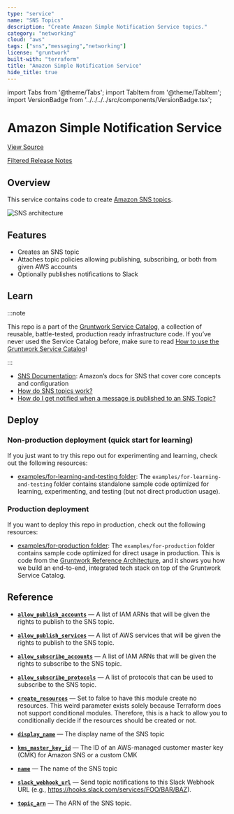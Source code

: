 ```yaml
---
type: "service"
name: "SNS Topics"
description: "Create Amazon Simple Notification Service topics."
category: "networking"
cloud: "aws"
tags: ["sns","messaging","networking"]
license: "gruntwork"
built-with: "terraform"
title: "Amazon Simple Notification Service"
hide_title: true
---
```


import Tabs from '@theme/Tabs';
import TabItem from '@theme/TabItem';
import VersionBadge from '../../../../src/components/VersionBadge.tsx';

<VersionBadge version="0.76.0"/>

# Amazon Simple Notification Service


<a href="https://github.com/gruntwork-io/terraform-aws-service-catalog/tree/master/modules/networking/sns-topics" className="link-button">View Source</a>

<a href="https://github.com/gruntwork-io/terraform-aws-service-catalog/releases?q=networking/sns-topics" className="link-button" title="Release notes for only the service catalog versions which impacted this service.">Filtered Release Notes</a>

## Overview

This service contains code to create [Amazon SNS topics](https://aws.amazon.com/sns/).

![SNS architecture](/img/modules/networking/sns-topics/sns-architecture.png)

## Features

*   Creates an SNS topic
*   Attaches topic policies allowing publishing, subscribing, or both from given AWS accounts
*   Optionally publishes notifications to Slack

## Learn

:::note

This repo is a part of the [Gruntwork Service Catalog](https://github.com/gruntwork-io/terraform-aws-service-catalog/),
a collection of reusable, battle-tested, production ready infrastructure code.
If you’ve never used the Service Catalog before, make sure to read
[How to use the Gruntwork Service Catalog](https://docs.gruntwork.io/reference/services/intro/overview)!

:::

*   [SNS Documentation](https://docs.aws.amazon.com/sns/): Amazon’s docs for SNS that cover core concepts and configuration
*   [How do SNS topics work?](https://github.com/gruntwork-io/terraform-aws-service-catalog/tree/master/modules/networking/sns-topics/core-concepts.md#how-do-sns-topics-work)
*   [How do I get notified when a message is published to an SNS Topic?](https://github.com/gruntwork-io/terraform-aws-service-catalog/tree/master/modules/networking/sns-topics/core-concepts.md#how-do-i-get-notified)

## Deploy

### Non-production deployment (quick start for learning)

If you just want to try this repo out for experimenting and learning, check out the following resources:

*   [examples/for-learning-and-testing folder](https://github.com/gruntwork-io/terraform-aws-service-catalog/tree/master/examples/for-learning-and-testing): The
    `examples/for-learning-and-testing` folder contains standalone sample code optimized for learning, experimenting, and
    testing (but not direct production usage).

### Production deployment

If you want to deploy this repo in production, check out the following resources:

*   [examples/for-production folder](https://github.com/gruntwork-io/terraform-aws-service-catalog/tree/master/examples/for-production): The `examples/for-production` folder contains sample code
    optimized for direct usage in production. This is code from the
    [Gruntwork Reference Architecture](https://gruntwork.io/reference-architecture), and it shows you how we build an
    end-to-end, integrated tech stack on top of the Gruntwork Service Catalog.

## Reference

<Tabs>
<TabItem value="inputs" label="Inputs" default>

<a name="allow_publish_accounts" className="snap-top"></a>

* [**`allow_publish_accounts`**](#allow_publish_accounts) &mdash; A list of IAM ARNs that will be given the rights to publish to the SNS topic.

<a name="allow_publish_services" className="snap-top"></a>

* [**`allow_publish_services`**](#allow_publish_services) &mdash; A list of AWS services that will be given the rights to publish to the SNS topic.

<a name="allow_subscribe_accounts" className="snap-top"></a>

* [**`allow_subscribe_accounts`**](#allow_subscribe_accounts) &mdash; A list of IAM ARNs that will be given the rights to subscribe to the SNS topic.

<a name="allow_subscribe_protocols" className="snap-top"></a>

* [**`allow_subscribe_protocols`**](#allow_subscribe_protocols) &mdash; A list of protocols that can be used to subscribe to the SNS topic.

<a name="create_resources" className="snap-top"></a>

* [**`create_resources`**](#create_resources) &mdash; Set to false to have this module create no resources. This weird parameter exists solely because Terraform does not support conditional modules. Therefore, this is a hack to allow you to conditionally decide if the resources should be created or not.

<a name="display_name" className="snap-top"></a>

* [**`display_name`**](#display_name) &mdash; The display name of the SNS topic

<a name="kms_master_key_id" className="snap-top"></a>

* [**`kms_master_key_id`**](#kms_master_key_id) &mdash; The ID of an AWS-managed customer master key (CMK) for Amazon SNS or a custom CMK

<a name="name" className="snap-top"></a>

* [**`name`**](#name) &mdash; The name of the SNS topic

<a name="slack_webhook_url" className="snap-top"></a>

* [**`slack_webhook_url`**](#slack_webhook_url) &mdash; Send topic notifications to this Slack Webhook URL (e.g., https://hooks.slack.com/services/FOO/BAR/BAZ).

</TabItem>
<TabItem value="outputs" label="Outputs">

<a name="topic_arn" className="snap-top"></a>

* [**`topic_arn`**](#topic_arn) &mdash; The ARN of the SNS topic.

</TabItem>
</Tabs>


<!-- ##DOCS-SOURCER-START
{"sourcePlugin":"service-catalog-api","hash":"e81e9c9ca8b852d3bdbf53085ccfa054"}
##DOCS-SOURCER-END -->
